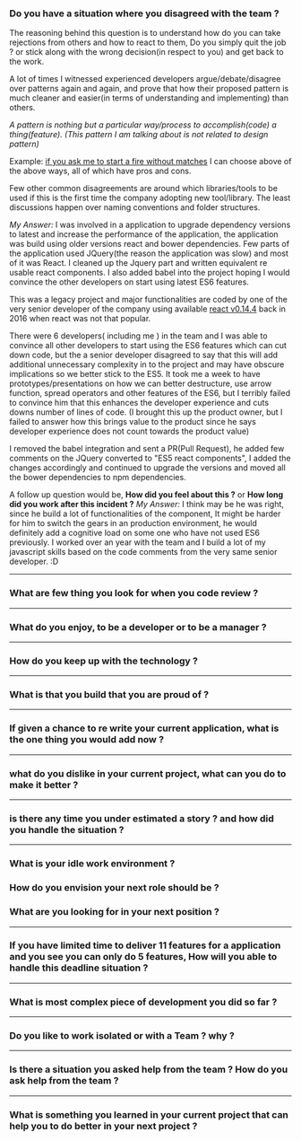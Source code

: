 ### Do you have a situation where you disagreed with the team ?

The reasoning behind this question is to understand how do you can take rejections from others and how to react to them, Do you simply quit the job ? or stick along with the wrong decision(in respect to you) and get back to the work.

A lot of times I witnessed experienced developers argue/debate/disagree over patterns again and again, and prove that how their proposed pattern is much cleaner and easier(in terms of understanding and implementing) than others.

*A pattern is nothing but a particular way/process to accomplish(code) a thing(feature). 
(This pattern I am talking about is not related to design pattern)*

Example: 
[if you ask me to start a fire without matches](https://www.artofmanliness.com/articles/9-ways-to-start-a-fire-without-matches)
I can choose above of the above ways, all of which have pros and cons. 

Few other common disagreements are around which libraries/tools to be used if this is the first time the company adopting new tool/library. The least discussions happen over naming conventions and folder structures.

*My Answer:*
I was involved in a application to upgrade dependency versions to latest and increase the performance of the application, the application was build using older versions react and bower dependencies. Few parts of the application used JQuery(the reason the application was slow) and most of it was React. I cleaned up the Jquery part and written equivalent re usable react components. I also added babel into the project hoping I would convince the other developers on start using latest ES6 features.

This was a legacy project and major functionalities are coded by one of the very senior developer of the company using available [react v0.14.4](https://github.com/facebook/react/releases?after=v15.0.0) back in 2016 when react was not that popular. 

There were 6 developers( including me ) in the team and I was able to convince all other developers to start using the ES6 features which can cut down code, but the a senior developer disagreed to say that this will add additional unnecessary complexity in to the project and may have obscure implications so we better stick to the ES5. It took me a week to have prototypes/presentations on how we can better destructure, use arrow function, spread operators and other features of the ES6, but I terribly failed to convince him that this enhances the developer experience and cuts downs number of lines of code. 
(I brought this up the product owner, but I failed to answer how this brings value to the product since he says developer experience does not count towards the product value) 

I removed the babel integration and sent a PR(Pull Request), he added few comments on the JQuery converted to "ES5 react components", I added the changes accordingly and continued to upgrade the versions and moved all the bower dependencies to npm dependencies. 


A follow up question would be, **How did you feel about this ?** or **How long did you work after this incident ?**
*My Answer:*
I think may be he was right, since he build a lot of functionalities of the component, It might be harder for him to switch the gears in an production environment, he would definitely add a cognitive load on some one who have not used ES6 previously. I worked over an year with the team and I build a lot of my javascript skills based on the code comments from the very same senior developer. :D 

---

### What are few thing you look for when you code review ?

---

### What do you enjoy, to be a developer or to be a manager ?

---

### How do you keep up with the technology ?

---

### What is that you build that you are proud of ?

---

### If given a chance to re write your current application, what is the one thing you would add now ?

---

### what do you dislike in your current project, what can you do to make it better ?

---

### is there any time you under estimated a story ? and how did you handle the situation ?

--- 

### What is your idle work environment ?
### How do you envision your next role should be ?
### What are you looking for in your next position ?

--- 

### If you have limited time to deliver 11 features for a application and you see you can only do 5 features, How will you able to handle this deadline situation ?

---
### What is most complex piece of development you did so far ?

---
### Do you like to work isolated or with a Team ? why ?

---
### Is there a situation you asked help from the team ? How do you ask help from the team ?

---
### What is something you learned in your current project that can help you to do better in your next project ?


